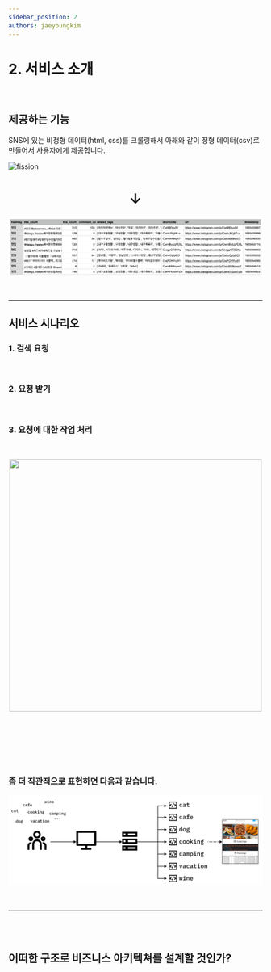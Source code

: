 ```yaml
---
sidebar_position: 2
authors: jaeyoungkim
---
```



# 2. 서비스 소개
<br/>

## 제공하는 기능
SNS에 있는 비정형 데이터(html, css)를 크롤링해서 아래와 같이 정형 데이터(csv)로 만들어서 사용자에게 제공합니다.

![fission](./img/3.png)
<h1 align="center"> &darr;</h1>

![fission](./img/service_data_sample_1.png)


<br/>


----

## 서비스 시나리오


### 1. 검색 요청
<br/>

### 2. 요청 받기
<br/>

### 3. 요청에 대한 작업 처리
<br/>

<p align="center"><img src="https://i.ibb.co/drKNh0H/scene-1.png" height="500" width="500" /></p>

<br/><br/><br/><br/><br/>

### 좀 더 직관적으로 표현하면 다음과 같습니다.
![acrh_1.png](./img/arch_1.png)
<br/><br/><br/>

---
<br/><br/>

## 어떠한 구조로 비즈니스 아키텍쳐를 설계할 것인가?


